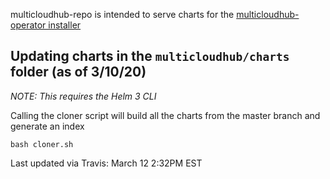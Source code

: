multicloudhub-repo is intended to serve charts for the [multicloudhub-operator installer](https://github.com/open-cluster-management/multicloudhub-operator)

## Updating charts in the `multicloudhub/charts` folder (as of 3/10/20)

*NOTE: This requires the Helm 3 CLI*

Calling the cloner script will build all the charts from the master branch and generate an index
```console
bash cloner.sh
```

Last updated via Travis: March 12 2:32PM EST
